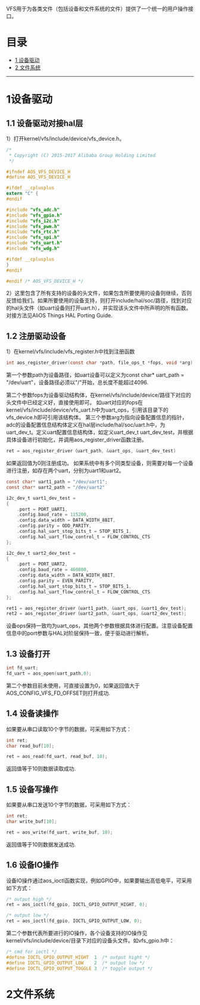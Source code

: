 VFS用于为各类文件（包括设备和文件系统的文件）提供了一个统一的用户操作接口。

# 目录
  * [1 设备驱动](#1设备驱动)
  * [2 文件系统](#2文件系统)
------
# 1设备驱动
## 1.1 设备驱动对接hal层
1）打开kernel/vfs/include/device/vfs_device.h。
```C
/*
 * Copyright (C) 2015-2017 Alibaba Group Holding Limited
 */

#ifndef AOS_VFS_DEVICE_H
#define AOS_VFS_DEVICE_H

#ifdef __cplusplus
extern "C" {
#endif

#include "vfs_adc.h"
#include "vfs_gpio.h"
#include "vfs_i2c.h"
#include "vfs_pwm.h"
#include "vfs_rtc.h"
#include "vfs_spi.h"
#include "vfs_uart.h"
#include "vfs_wdg.h"

#ifdef __cplusplus
}
#endif

#endif /* AOS_VFS_DEVICE_H */
```
2）这里包含了所有支持的设备的头文件，如果包含所要使用的设备则继续，否则反馈给我们。如果所要使用的设备支持，则打开include/hal/soc/路径，找到对应的hal头文件（如uart设备则打开uart.h），并实现该头文件中所声明的所有函数。对接方法见AliOS Things HAL Porting Guide.

## 1.2 注册驱动设备
1）在kernel/vfs/include/vfs_register.h中找到注册函数
```C
int aos_register_driver(const char *path, file_ops_t *fops, void *arg)
```
第一个参数path为设备路径，如uart设备可以定义为const char* uart_path = "/dev/uart"，设备路径必须以"/"开始，总长度不能超过4096.

第二个参数fops为设备驱动结构体，在kernel/vfs/include/device/路径下对应的头文件中已经定义好，直接使用即可。 如uart对应的fops在kernel/vfs/include/device/vfs_uart.h中为uart_ops，引用该目录下的vfs_device.h即可引用该结构体。
第三个参数arg为指向设备配置信息的指针，adc的设备配置信息结构体定义在hal层include/hal/soc/uart.h中，为uart_dev_t。定义uart配置信息结构体，如定义uart_dev_t    uart_dev_test，并根据具体设备进行初始化，并调用aos_register_driver函数注册。
```C
ret = aos_register_driver（uart_path, &uart_ops, &uart_dev_test)
```
如果返回值为0则注册成功。
如果系统中有多个同类型设备，则需要对每一个设备进行注册，如存在两个uart，分别为uart1和uart2。
```C
const char* uart1_path = "/dev/uart1";
const char* uart2_path = "/dev/uart2"

i2c_dev_t uart1_dev_test =
{
    .port = PORT_UART1,
    .config.baud_rate = 115200,
    .config.data_width = DATA_WIDTH_8BIT,
    .config.parity = ODD_PARITY,
    .config.hal_uart_stop_bits_t = STOP_BITS_1,
    .config.hal_uart_flow_control_t = FLOW_CONTROL_CTS
};

i2c_dev_t uart2_dev_test =
{
    .port = PORT_UART2,
    .config.baud_rate = 460800,
    .config.data_width = DATA_WIDTH_8BIT,
    .config.parity = EVEN_PARITY,
    .config.hal_uart_stop_bits_t = STOP_BITS_1,
    .config.hal_uart_flow_control_t = FLOW_CONTROL_CTS
};

ret1 = aos_register_driver（uart1_path, &uart_ops, &uart1_dev_test);
ret2 = aos_register_driver（uart2_path, &uart_ops, &uart2_dev_test);
```
设备ops保持一致均为uart_ops，其他两个参数根据具体进行配置。注意设备配置信息中的port参数与HAL对阶层保持一致，便于驱动进行解析。
## 1.3 设备打开
```C
int fd_uart;
fd_uart = aos_open(uart_path,0);
```
第二个参数目前未使用，可直接设置为0，如果返回值大于AOS_CONFIG_VFS_FD_OFFSET则打开成功.

## 1.4 设备读操作
如果要从串口读取10个字节的数据，可采用如下方式：
```C
int ret;
char read_buf[10];

ret = aos_read(fd_uart, read_buf, 10);
```
返回值等于10则数据读取成功.

## 1.5 设备写操作
如果要从串口发送10个字节的数据，可采用如下方式：
```C
int ret;
char write_buf[10];

ret = aos_write(fd_uart, write_buf, 10);
```
返回值等于10则数据发送成功.

## 1.6 设备IO操作
设备IO操作通过aos_ioctl函数实现，例如GPIO中，如果要输出高低电平，可采用如下方式：
```C
/* output high */
ret = aos_ioctl(fd_gpio, IOCTL_GPIO_OUTPUT_HIGHT, 0);

/* output low */
ret = aos_ioctl(fd_gpio, IOCTL_GPIO_OUTPUT_LOW, 0);
```
第二个参数代表所要进行的IO操作，各个设备支持的IO操作见kernel/vfs/include/device/目录下对应的设备头文件。如vfs_gpio.h中：
```C
/* cmd for ioctl */
#define IOCTL_GPIO_OUTPUT_HIGHT  1  /* output hight */
#define IOCTL_GPIO_OUTPUT_LOW    2  /* output low */
#define IOCTL_GPIO_OUTPUT_TOGGLE 3  /* toggle output */
```


# 2文件系统